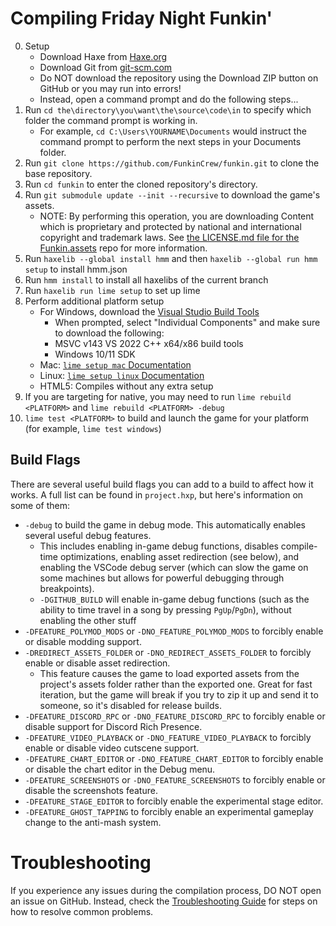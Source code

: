 # Compiling Friday Night Funkin'

0. Setup
    - Download Haxe from [Haxe.org](https://haxe.org)
    - Download Git from [git-scm.com](https://www.git-scm.com)
    - Do NOT download the repository using the Download ZIP button on GitHub or you may run into errors!
    - Instead, open a command prompt and do the following steps...
1. Run `cd the\directory\you\want\the\source\code\in` to specify which folder the command prompt is working in.
    - For example, `cd C:\Users\YOURNAME\Documents` would instruct the command prompt to perform the next steps in your Documents folder.
2. Run `git clone https://github.com/FunkinCrew/funkin.git` to clone the base repository.
3. Run `cd funkin` to enter the cloned repository's directory.
4. Run `git submodule update --init --recursive` to download the game's assets.
    - NOTE: By performing this operation, you are downloading Content which is proprietary and protected by national and international copyright and trademark laws. See [the LICENSE.md file for the Funkin.assets](https://github.com/FunkinCrew/funkin.assets/blob/main/LICENSE.md) repo for more information.
5. Run `haxelib --global install hmm` and then `haxelib --global run hmm setup` to install hmm.json
6. Run `hmm install` to install all haxelibs of the current branch
7. Run `haxelib run lime setup` to set up lime
8. Perform additional platform setup
   - For Windows, download the [Visual Studio Build Tools](https://aka.ms/vs/17/release/vs_BuildTools.exe)
        - When prompted, select "Individual Components" and make sure to download the following:
        - MSVC v143 VS 2022 C++ x64/x86 build tools
        - Windows 10/11 SDK
    - Mac: [`lime setup mac` Documentation](https://lime.openfl.org/docs/advanced-setup/macos/)
    - Linux: [`lime setup linux` Documentation](https://lime.openfl.org/docs/advanced-setup/linux/)
    - HTML5: Compiles without any extra setup
9. If you are targeting for native, you may need to run `lime rebuild <PLATFORM>` and `lime rebuild <PLATFORM> -debug`
10. `lime test <PLATFORM>` to build and launch the game for your platform (for example, `lime test windows`)

## Build Flags

There are several useful build flags you can add to a build to affect how it works. A full list can be found in `project.hxp`, but here's information on some of them:

- `-debug` to build the game in debug mode. This automatically enables several useful debug features.
    - This includes enabling in-game debug functions, disables compile-time optimizations, enabling asset redirection (see below), and enabling the VSCode debug server (which can slow the game on some machines but allows for powerful debugging through breakpoints).
    - `-DGITHUB_BUILD` will enable in-game debug functions (such as the ability to time travel in a song by pressing `PgUp`/`PgDn`), without enabling the other stuff
- `-DFEATURE_POLYMOD_MODS` or `-DNO_FEATURE_POLYMOD_MODS` to forcibly enable or disable modding support.
- `-DREDIRECT_ASSETS_FOLDER` or `-DNO_REDIRECT_ASSETS_FOLDER` to forcibly enable or disable asset redirection.
    - This feature causes the game to load exported assets from the project's assets folder rather than the exported one. Great for fast iteration, but the game will break if you try to zip it up and send it to someone, so it's disabled for release builds.
- `-DFEATURE_DISCORD_RPC` or `-DNO_FEATURE_DISCORD_RPC` to forcibly enable or disable support for Discord Rich Presence.
- `-DFEATURE_VIDEO_PLAYBACK` or `-DNO_FEATURE_VIDEO_PLAYBACK` to forcibly enable or disable video cutscene support.
- `-DFEATURE_CHART_EDITOR` or `-DNO_FEATURE_CHART_EDITOR` to forcibly enable or disable the chart editor in the Debug menu.
- `-DFEATURE_SCREENSHOTS` or `-DNO_FEATURE_SCREENSHOTS` to forcibly enable or disable the screenshots feature.
- `-DFEATURE_STAGE_EDITOR` to forcibly enable the experimental stage editor.
- `-DFEATURE_GHOST_TAPPING` to forcibly enable an experimental gameplay change to the anti-mash system.

# Troubleshooting

If you experience any issues during the compilation process, DO NOT open an issue on GitHub. Instead, check the [Troubleshooting Guide](TROUBLESHOOTING.md) for steps on how to resolve common problems.
